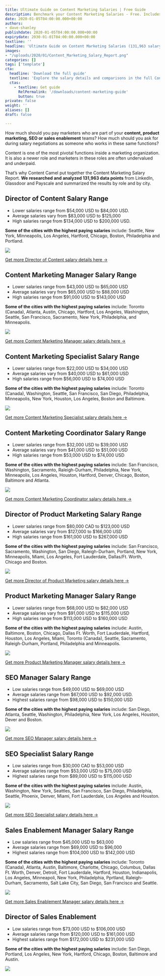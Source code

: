 ```yaml
---
title: Ultimate Guide on Content Marketing Salaries | Free Guide
description: Benchmark your Content Marketing Salaries - Free. Includes overview of marketing salaries by role and downloadable salary PDF.
date: 2020-01-05T04:00:00.000+00:00
authors:
- dave-shanley
publishdate: 2020-01-05T04:00:00.000+00:00
expirydate: 2030-01-01T04:00:00.000+00:00
textline: ''
headline: 'Ultimate Guide on Content Marketing Salaries (131,963 salary data points)'
images:
- "/uploads/2020/01/Content_Marketing_Salary_Report.png"
categories: []
tags: ['template']
cta:
  headline: 'Download the full guide'
  textline: 'Explore the salary details and comparisons in the full Content Marketing Salary Report'
  ctas:
    - textline: Get guide
      RelPermalink: '/downloads/content-marketing-guide'
      button: true
private: false
weight: ''
aliases: []
draft: false

---
```

How much should you pay marketers who are part of your **content, product marketing, SEO or sales enablement** teams? How much should you ask for during salary negotiations as someone who works in these same functions?

Content is one of the most pivotal functions inside a marketing organization. It is also a newer role and marketers in these roles are often undervalued and underpaid.

That’s why Content Camel put together the Content Marketing Salary Report. **We researched and analyzed 131,963 data points** from LinkedIn, Glassdoor and Payscale and summarized the results by role and by city. 

## Director of Content Salary Range

* Lower salaries range from $54,000 USD to $84,000 USD. 
* Average salaries vary from $83,000 USD to $125,000
* High salaries range from $134,000 USD to $200,000 USD. 

**Some of the cities with the highest paying salaries** include: Seattle, New York, Minneapolis, Los Angeles, Hartford, Chicago, Boston, Philadelphia and Portland. 

![](/uploads/2020/01/Director_of_Content_Marketing_Salaries.png) 

[Get more Director of Content salary details here →](/downloads/content-marketing-guide)

## Content Marketing Manager Salary Range

* Lower salaries range from $43,000 USD to $65,000 USD
* Average salaries vary from $65,000 USD to $88,000 USD
* High salaries range from $91,000 USD to $143,000 USD

**Some of the cities with the highest paying salaries** include: Toronto (Canada), Atlanta, Austin, Chicago, Hartford, Los Angeles, Washington, Seattle, San Francisco, Sacramento, New York, Philadelphia, and Minneapolis. 

![](/uploads/2020/01/Content_Marketing_Manager_Salaries.png)
 
[Get more Content Marketing Manager salary details here →](/downloads/content-marketing-guide)

## Content Marketing Specialist Salary Range

* Lower salaries range from $22,000 USD to $34,000 USD
* Average salaries vary from $40,000 USD to $61,000 USD
* High salaries range from $56,000 USD to $74,000 USD

**Some of the cities with the highest paying salaries** include: Toronto (Canada), Washington, Seattle, San Francisco, San Diego, Philadelphia, Minneapolis, New York, Houston, Los Angeles, Boston and Baltimore. 

![](/uploads/2020/01/Content_Marketing_Specialist_Salaries.png)

[Get more Content Marketing Specialist salary details here →](/downloads/content-marketing-guide)

## Content Marketing Coordinator Salary Range

* Lower salaries range from $32,000 USD to $39,000 USD
* Average salaries vary from $41,000 USD to $51,000 USD
* High salaries range from $53,000 USD to $74,000 USD

**Some of the cities with the highest paying salaries** include: San Francisco, Washington, Sacramento, Raleigh-Durham, Philadelphia, New York, Minneapolis, Los Angeles, Houston, Hartford, Denver, Chicago, Boston, Baltimore and Atlanta.

![](/uploads/2020/01/Content_Marketing_Coordinator_Salaries.png)

[Get more Content Marketing Coordinator salary details here →](/downloads/content-marketing-guide)

## Director of Product Marketing Salary Range

* Lower salaries range from $80,000 CAD to $123,000 USD
* Average salaries vary from $127,000 to $166,000 USD
* High salaries range from $161,000 USD to $267,000 USD

**Some of the cities with the highest paying salaries** include: San Francisco, Sacramento, Washington, San Diego, Raleigh-Durham, Portland, New York, Minneapolis, Miami, Los Angeles, Fort Lauderdale, Dallas/Ft. Worth, Chicago and Boston.

![](/uploads/2020/01/Director_of_Product_Marketing_Salaries.png)
 
[Get more Director of Product Marketing salary details here →](/downloads/content-marketing-guide)

## Product Marketing Manager Salary Range

* Lower salaries range from $68,000 USD to $82,000 USD
* Average salaries vary from $91,000 USD to $115,000 USD
* High salaries range from $113,000 USD to $160,000 USD

**Some of the cities with the highest paying salaries** include: Austin, Baltimore, Boston, Chicago, Dallas Ft. Worth, Fort Lauderdale, Hartford, Houston, Los Angeles, Miami, Toronto (Canada), Seattle, Sacramento, Raleigh-Durham, Portland, Philadelphia and Minneapolis. 

![](/uploads/2020/01/Product_Marketing_Manager_Salaries.png)
 
[Get more Product Marketing Manager salary details here →](/downloads/content-marketing-guide)

## SEO Manager Salary Range

* Low salaries range from $49,000 USD to $69,000 USD
* Average salaries range from $67,000 USD to $92,000 USD. 
* Highest salaries range from $98,000 USD to $150,000 USD

**Some of the cities with the highest paying salaries** include: San Diego, Atlanta, Seattle, Washington, Philadelphia, New York, Los Angeles, Houston, Dever and Boston. 

![](/uploads/2020/01/SEO_Manager_Salaries.png)

[Get more SEO Manager salary details here →](/downloads/content-marketing-guide)

## SEO Specialist Salary Range

* Low salaries range from $30,000 CAD to $53,000 USD
* Average salaries range from $53,000 USD to $75,000 USD
* Highest salaries range from $89,000 USD to $115,000 USD

**Some of the cities with the highest paying salaries** include: Austin, Washington, New York, Seattles, San Francisco, San Diego, Philadelphia, Seattle, Phoenix, Denver, Miami, Fort Lauderdale, Los Angeles and Houston. 

![](/uploads/2020/01/SEO_Specialist_Salaries.png)

[Get more SEO Specialist salary details here →](/downloads/content-marketing-guide)

## Sales Enablement Manager Salary Range

* Low salaries range from $45,000 USD to $63,000
* Average salaries range from $69,000 USD to $96,000
* Highest salaries range from $104,000 USD to $142,000 USD

**Some of the cities with the highest paying salaries** include: Toronto (Canada), Atlanta, Austin, Baltimore, Charlotte, Chicago, Columbus, Dallas Ft. Worth, Denver, Detroit, Fort Lauderdale, Hartford, Houston, Indianapolis, Los Angeles, Minneapoli, New York, Philadelphia, Pprtland, Raleigh-Durham, Sacramento, Salt Lake City, San Diego, San Francisco and Seattle.

![](/uploads/2020/01/Sales_Enablement_Manager_Salaries.png)

[Get more Sales Enablement Manager salary details here →](/downloads/content-marketing-guide)

## Director of Sales Enablement

* Low salaries range from $73,000 USD to $106,000 USD
* Average salaries range from $120,000 USD to $161,000 USD
* Highest salaries range from $172,000 USD to $231,000 USD

**Some of the cities with the highest paying salaries** include: San Diego, Portland, Los Angeles, New York, Hartford, Chicago, Boston, Baltimore and Austin.

![](/uploads/2020/01/Director_of_Sales_Enablement_Salaries.png)